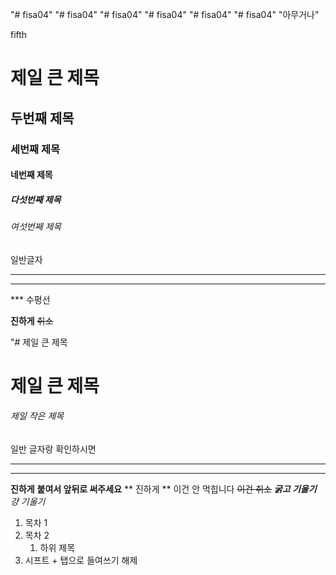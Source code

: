 "# fisa04" 
"# fisa04" 
"# fisa04" 
"# fisa04" 
"# fisa04" 
"# fisa04" 
"아무거나"

fifth

# 제일 큰 제목
## 두번째 제목
### 세번째 제목
#### 네번째 제목
##### 다섯번째 제목
###### 여섯번째 제목
일반글자

--- 
<hr>
***
수평선

**진하게**
~~취소~~


"# 제일 큰 제목 
<h1>제일 큰 제목</h1>

###### 제일 작은 제목
일반 글자랑 확인하시면 

--- 
***

__진하게__
**붙여서 앞뒤로 써주세요**
** 진하게 ** 이건 안 먹힙니다
~~이건 취소~~
***굵고 기울기***
*걍 기울기*

1. 목차 1
2. 목차 2
     1. 하위 제목 
3. 시프트 + 탭으로 들여쓰기 해제








